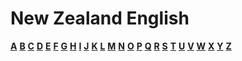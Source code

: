 # New Zealand English
[<b>A</b>](dict/A/README.md) [<b>B</b>](dict/B/README.md) [<b>C</b>](dict/C/README.md) [<b>D</b>](dict/D/README.md) [<b>E</b>](dict/E/README.md) [<b>F</b>](dict/F/README.md) [<b>G</b>](dict/G/README.md) [<b>H</b>](dict/H/README.md) [<b>I</b>](dict/I/README.md) [<b>J</b>](dict/J/README.md) [<b>K</b>](dict/K/README.md) [<b>L</b>](dict/L/README.md) [<b>M</b>](dict/M/README.md) [<b>N</b>](dict/N/README.md) [<b>O</b>](dict/O/README.md) [<b>P</b>](dict/P/README.md) [<b>Q</b>](dict/Q/README.md) [<b>R</b>](dict/R/README.md) [<b>S</b>](dict/S/README.md) [<b>T</b>](dict/T/README.md) [<b>U</b>](dict/U/README.md) [<b>V</b>](dict/V/README.md) [<b>W</b>](dict/W/README.md) [<b>X</b>](dict/X/README.md) [<b>Y</b>](dict/Y/README.md) [<b>Z</b>](dict/Z/README.md)
